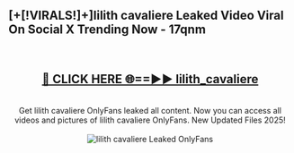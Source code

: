 <h2>[+[!VIRALS!]+]lilith cavaliere Leaked Video Viral On Social X Trending Now - 17qnm</h2>
<br>
<div align="center">
<h2><a href="https://libra.edu.pl?lilith_cavaliere" rel="nofollow">🔴 CLICK HERE 🌐==►► lilith_cavaliere</a></h2>
<br>
Get lilith cavaliere OnlyFans leaked all content. Now you can access all videos and pictures of lilith cavaliere OnlyFans. New Updated Files 2025!
<br>
<br>
<a href="https://libra.edu.pl?lilith_cavaliere" rel="nofollow" data-target="animated-image.originalLink"><img src="https://i.ibb.co.com/WyWwxjT/player-gif2.gif" alt="lilith cavaliere Leaked OnlyFans" style="max-width: 100%; display: inline-block;" data-target="animated-image.originalImage"></a>
</div>
<br>